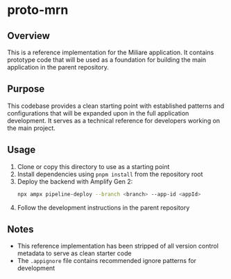 # proto-mrn

## Overview
This is a reference implementation for the Miliare application. It contains prototype code that will be used as a foundation for building the main application in the parent repository.

## Purpose
This codebase provides a clean starting point with established patterns and configurations that will be expanded upon in the full application development. It serves as a technical reference for developers working on the main project.

## Usage
1. Clone or copy this directory to use as a starting point
2. Install dependencies using `pnpm install` from the repository root
3. Deploy the backend with Amplify Gen&nbsp;2:
   ```bash
   npx ampx pipeline-deploy --branch <branch> --app-id <appId>
   ```
4. Follow the development instructions in the parent repository

## Notes
- This reference implementation has been stripped of all version control metadata to serve as clean starter code
- The `.appignore` file contains recommended ignore patterns for development
